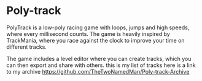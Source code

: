 # Poly-track
PolyTrack is a low-poly racing game with loops, jumps and high speeds, where every millisecond counts. The game is heavily inspired by TrackMania, where you race against the clock to improve your time on different tracks.

The game includes a level editor where you can create tracks, which you can then export and share with others.
this is my list of tracks
here is a link to my archive https://github.com/TheTwoNamedMan/Poly-track-Archive
